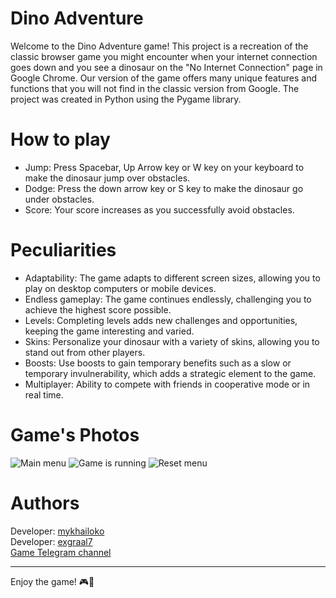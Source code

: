 # Dino Adventure

Welcome to the Dino Adventure game! This project is a recreation of the classic browser game you might encounter when your internet connection goes down and you see a dinosaur on the "No Internet Connection" page in Google Chrome. Our version of the game offers many unique features and functions that you will not find in the classic version from Google. The project was created in Python using the Pygame library.

# How to play
* Jump: Press Spacebar, Up Arrow key or W key on your keyboard to make the dinosaur jump over obstacles.  
* Dodge: Press the down arrow key or S key to make the dinosaur go under obstacles.  
* Score: Your score increases as you successfully avoid obstacles. 

# Peculiarities
* Adaptability: The game adapts to different screen sizes, allowing you to play on desktop computers or mobile devices.  
* Endless gameplay: The game continues endlessly, challenging you to achieve the highest score possible.
* Levels: Completing levels adds new challenges and opportunities, keeping the game interesting and varied.  
* Skins: Personalize your dinosaur with a variety of skins, allowing you to stand out from other players.  
* Boosts: Use boosts to gain temporary benefits such as a slow or temporary invulnerability, which adds a strategic element to the game. 
* Multiplayer: Ability to compete with friends in cooperative mode or in real time. 

# Game's Photos
![Main menu](https://github.com/mykhailoko/Dino-Adventure/blob/main/Assets/Photo_1.png)
![Game is running](https://github.com/mykhailoko/Dino-Adventure/blob/main/Assets/Photo_2.png)
![Reset menu](https://github.com/mykhailoko/Dino-Adventure/blob/main/Assets/Photo_3.png)

# Authors
Developer: [mykhailoko](https://github.com/mykhailoko)   
Developer: [exgraal7](https://github.com/exgraal7)  
[Game Telegram channel](https://t.me/dinoadventure)

---
Enjoy the game! 🎮🦕
